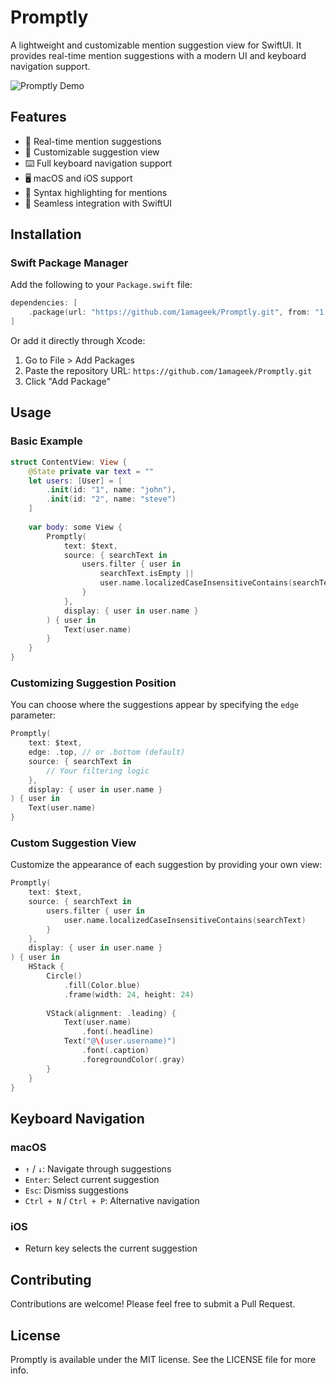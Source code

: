 # Promptly

A lightweight and customizable mention suggestion view for SwiftUI. It provides real-time mention suggestions with a modern UI and keyboard navigation support.

![Promptly Demo](demo.gif)

## Features

- 🎯 Real-time mention suggestions
- 🎨 Customizable suggestion view
- ⌨️ Full keyboard navigation support
- 🖥️ macOS and iOS support
- 🌈 Syntax highlighting for mentions
- 🔄 Seamless integration with SwiftUI

## Installation

### Swift Package Manager

Add the following to your `Package.swift` file:

```swift
dependencies: [
    .package(url: "https://github.com/1amageek/Promptly.git", from: "1.0.0")
]
```

Or add it directly through Xcode:
1. Go to File > Add Packages
2. Paste the repository URL: `https://github.com/1amageek/Promptly.git`
3. Click "Add Package"

## Usage

### Basic Example

```swift
struct ContentView: View {
    @State private var text = ""
    let users: [User] = [
        .init(id: "1", name: "john"),
        .init(id: "2", name: "steve")
    ]
    
    var body: some View {
        Promptly(
            text: $text,
            source: { searchText in
                users.filter { user in
                    searchText.isEmpty ||
                    user.name.localizedCaseInsensitiveContains(searchText)
                }
            },
            display: { user in user.name }
        ) { user in
            Text(user.name)
        }
    }
}
```

### Customizing Suggestion Position

You can choose where the suggestions appear by specifying the `edge` parameter:

```swift
Promptly(
    text: $text,
    edge: .top, // or .bottom (default)
    source: { searchText in
        // Your filtering logic
    },
    display: { user in user.name }
) { user in
    Text(user.name)
}
```

### Custom Suggestion View

Customize the appearance of each suggestion by providing your own view:

```swift
Promptly(
    text: $text,
    source: { searchText in
        users.filter { user in
            user.name.localizedCaseInsensitiveContains(searchText)
        }
    },
    display: { user in user.name }
) { user in
    HStack {
        Circle()
            .fill(Color.blue)
            .frame(width: 24, height: 24)
        
        VStack(alignment: .leading) {
            Text(user.name)
                .font(.headline)
            Text("@\(user.username)")
                .font(.caption)
                .foregroundColor(.gray)
        }
    }
}
```

## Keyboard Navigation

### macOS
- `↑` / `↓`: Navigate through suggestions
- `Enter`: Select current suggestion
- `Esc`: Dismiss suggestions
- `Ctrl + N` / `Ctrl + P`: Alternative navigation

### iOS
- Return key selects the current suggestion


## Contributing

Contributions are welcome! Please feel free to submit a Pull Request.

## License

Promptly is available under the MIT license. See the LICENSE file for more info.
